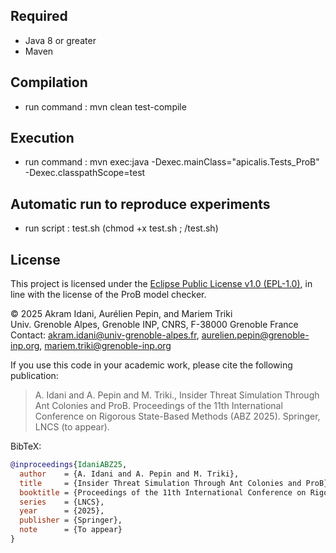 ## Required
- Java 8 or greater
- Maven

## Compilation 
- run command : mvn clean test-compile

## Execution
- run command : mvn exec:java -Dexec.mainClass="apicalis.Tests_ProB" -Dexec.classpathScope=test

## Automatic run to reproduce experiments
- run script : test.sh (chmod +x test.sh ; /test.sh)

## License

This project is licensed under the [Eclipse Public License v1.0 (EPL-1.0)](https://www.eclipse.org/legal/epl-v10.html), in line with the license of the ProB model checker.

© 2025 Akram Idani, Aurélien Pepin, and Mariem Triki  
Univ. Grenoble Alpes, Grenoble INP, CNRS, F-38000 Grenoble France  
Contact: akram.idani@univ-grenoble-alpes.fr, aurelien.pepin@grenoble-inp.org, mariem.triki@grenoble-inp.org

If you use this code in your academic work, please cite the following publication:

> A. Idani and A. Pepin and M. Triki., Insider Threat Simulation Through Ant Colonies and ProB. Proceedings of the 11th International Conference on Rigorous State-Based Methods (ABZ 2025). Springer, LNCS (to appear).

BibTeX:
```bibtex
@inproceedings{IdaniABZ25,
  author    = {A. Idani and A. Pepin and M. Triki},
  title     = {Insider Threat Simulation Through Ant Colonies and ProB},
  booktitle = {Proceedings of the 11th International Conference on Rigorous State-Based Methods (ABZ 2025)},
  series    = {LNCS},
  year      = {2025},
  publisher = {Springer},
  note      = {To appear}
}

